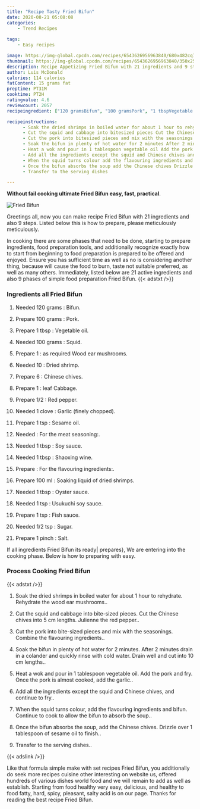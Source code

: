 ```yaml
---
title: "Recipe Tasty Fried Bifun"
date: 2020-08-21 05:08:08
categories:
    - Trend Recipes
    
tags:
    - Easy recipes

image: https://img-global.cpcdn.com/recipes/6543626956963840/680x482cq70/fried-bifun-recipe-main-photo.jpg
thumbnail: https://img-global.cpcdn.com/recipes/6543626956963840/350x250cq70/fried-bifun-recipe-main-photo.jpg
description: Recipe Appetizing Fried Bifun with 21 ingredients and 9 stages of easy cooking.
author: Luis McDonald
calories: 114 calories
fatContent: 15 grams fat
preptime: PT31M
cooktime: PT2H
ratingvalue: 4.6
reviewcount: 2057
recipeingredient: ["120 gramsBifun", "100 gramsPork", "1 tbspVegetable oil", "100 gramsSquid", "1as required Wood ear mushrooms", "10Dried shrimp", "6Chinese chives", "1leaf  Cabbage", "1/2Red pepper", "1 cloveGarlic finely chopped", "1 tspSesame oil", "For the meat seasoning", "1 tbspSoy sauce", "1 tbspShaoxing wine", "For the flavouring ingredients", "100 mlSoaking liquid of dried shrimps", "1 tbspOyster sauce", "1 tspUsukuchi soy sauce", "1 tspFish sauce", "1/2 tspSugar", "1 pinchSalt"]

recipeinstructions: 
      - Soak the dried shrimps in boiled water for about 1 hour to rehydrate Rehydrate the wood ear mushrooms 
      - Cut the squid and cabbage into bitesized pieces Cut the Chinese chives into 5 cm lengths Julienne the red pepper 
      - Cut the pork into bitesized pieces and mix with the seasonings Combine the flavouring ingredients 
      - Soak the bifun in plenty of hot water for 2 minutes After 2 minutes drain in a colander and quickly rinse with cold water Drain well and cut into 10 cm lengths 
      - Heat a wok and pour in 1 tablespoon vegetable oil Add the pork and fry Once the pork is almost cooked add the garlic 
      - Add all the ingredients except the squid and Chinese chives and continue to fry 
      - When the squid turns colour add the flavouring ingredients and bifun Continue to cook to allow the bifun to absorb the soup 
      - Once the bifun absorbs the soup add the Chinese chives Drizzle over 1 tablespoon of sesame oil to finish 
      - Transfer to the serving dishes

---
```




**Without fail cooking ultimate Fried Bifun easy, fast, practical**. 


![Fried Bifun](https://img-global.cpcdn.com/recipes/6543626956963840/680x482cq70/fried-bifun-recipe-main-photo.jpg "Fried Bifun")




Greetings all, now you can make recipe Fried Bifun with 21 ingredients and also 9 steps. Listed below this is how to prepare, please meticulously meticulously.

In cooking there are some phases that need to be done, starting to prepare ingredients, food preparation tools, and additionally recognize exactly how to start from beginning to food preparation is prepared to be offered and enjoyed. Ensure you has sufficient time as well as no is considering another thing, because will cause the food to burn, taste not suitable preferred, as well as many others. Immediately, listed below are 21 active ingredients and also 9 phases of simple food preparation Fried Bifun.
{{< adstxt />}}

### Ingredients all Fried Bifun


1. Needed 120 grams : Bifun.

1. Prepare 100 grams : Pork.

1. Prepare 1 tbsp : Vegetable oil.

1. Needed 100 grams : Squid.

1. Prepare 1 : as required Wood ear mushrooms.

1. Needed 10 : Dried shrimp.

1. Prepare 6 : Chinese chives.

1. Prepare 1 : leaf  Cabbage.

1. Prepare 1/2 : Red pepper.

1. Needed 1 clove : Garlic (finely chopped).

1. Prepare 1 tsp : Sesame oil.

1. Needed  : For the meat seasoning:.

1. Needed 1 tbsp : Soy sauce.

1. Needed 1 tbsp : Shaoxing wine.

1. Prepare  : For the flavouring ingredients:.

1. Prepare 100 ml : Soaking liquid of dried shrimps.

1. Needed 1 tbsp : Oyster sauce.

1. Needed 1 tsp : Usukuchi soy sauce.

1. Prepare 1 tsp : Fish sauce.

1. Needed 1/2 tsp : Sugar.

1. Prepare 1 pinch : Salt.



If all ingredients Fried Bifun its ready| prepares}, We are entering into the cooking phase. Below is how to preparing with easy.

### Process Cooking Fried Bifun

{{< adstxt />}}


1. Soak the dried shrimps in boiled water for about 1 hour to rehydrate. Rehydrate the wood ear mushrooms..



1. Cut the squid and cabbage into bite-sized pieces. Cut the Chinese chives into 5 cm lengths. Julienne the red pepper..



1. Cut the pork into bite-sized pieces and mix with the seasonings. Combine the flavouring ingredients..



1. Soak the bifun in plenty of hot water for 2 minutes. After 2 minutes drain in a colander and quickly rinse with cold water. Drain well and cut into 10 cm lengths..



1. Heat a wok and pour in 1 tablespoon vegetable oil. Add the pork and fry. Once the pork is almost cooked, add the garlic..



1. Add all the ingredients except the squid and Chinese chives, and continue to fry..



1. When the squid turns colour, add the flavouring ingredients and bifun. Continue to cook to allow the bifun to absorb the soup..



1. Once the bifun absorbs the soup, add the Chinese chives. Drizzle over 1 tablespoon of sesame oil to finish..



1. Transfer to the serving dishes..





{{< adslink />}}

Like that formula simple make with set recipes Fried Bifun, you additionally do seek more recipes cuisine other interesting on website us, offered hundreds of various dishes world food and we will remain to add as well as establish. Starting from food healthy very easy, delicious, and healthy to food fatty, hard, spicy, pleasant, salty acid is on our page. Thanks for reading the best recipe Fried Bifun.
